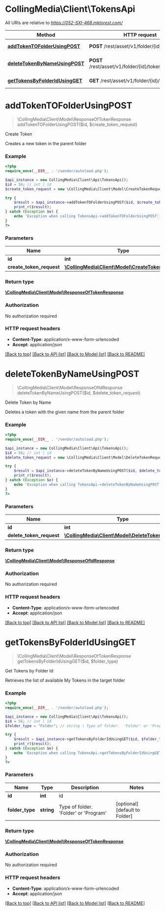 # CollingMedia\Client\TokensApi

All URIs are relative to *https://052-SXI-468.mktorest.com/*

Method | HTTP request | Description
------------- | ------------- | -------------
[**addTokenTOFolderUsingPOST**](TokensApi.md#addTokenTOFolderUsingPOST) | **POST** /rest/asset/v1/folder/{id}/tokens.json | Create Token
[**deleteTokenByNameUsingPOST**](TokensApi.md#deleteTokenByNameUsingPOST) | **POST** /rest/asset/v1/folder/{id}/tokens/delete.json | Delete Token by Name
[**getTokensByFolderIdUsingGET**](TokensApi.md#getTokensByFolderIdUsingGET) | **GET** /rest/asset/v1/folder/{id}/tokens.json | Get Tokens by Folder Id


# **addTokenTOFolderUsingPOST**
> \CollingMedia\Client\Model\ResponseOfTokenResponse addTokenTOFolderUsingPOST($id, $create_token_request)

Create Token

Creates a new token in the parent folder

### Example
```php
<?php
require_once(__DIR__ . '/vendor/autoload.php');

$api_instance = new CollingMedia\Client\Api\TokensApi();
$id = 56; // int | id
$create_token_request = new \CollingMedia\Client\Model\CreateTokenRequest(); // \CollingMedia\Client\Model\CreateTokenRequest | createTokenRequest

try {
    $result = $api_instance->addTokenTOFolderUsingPOST($id, $create_token_request);
    print_r($result);
} catch (Exception $e) {
    echo 'Exception when calling TokensApi->addTokenTOFolderUsingPOST: ', $e->getMessage(), PHP_EOL;
}
?>
```

### Parameters

Name | Type | Description  | Notes
------------- | ------------- | ------------- | -------------
 **id** | **int**| id |
 **create_token_request** | [**\CollingMedia\Client\Model\CreateTokenRequest**](../Model/\CollingMedia\Client\Model\CreateTokenRequest.md)| createTokenRequest |

### Return type

[**\CollingMedia\Client\Model\ResponseOfTokenResponse**](../Model/ResponseOfTokenResponse.md)

### Authorization

No authorization required

### HTTP request headers

 - **Content-Type**: application/x-www-form-urlencoded
 - **Accept**: application/json

[[Back to top]](#) [[Back to API list]](../../README.md#documentation-for-api-endpoints) [[Back to Model list]](../../README.md#documentation-for-models) [[Back to README]](../../README.md)

# **deleteTokenByNameUsingPOST**
> \CollingMedia\Client\Model\ResponseOfIdResponse deleteTokenByNameUsingPOST($id, $delete_token_request)

Delete Token by Name

Deletes a token with the given name from the parent folder

### Example
```php
<?php
require_once(__DIR__ . '/vendor/autoload.php');

$api_instance = new CollingMedia\Client\Api\TokensApi();
$id = 56; // int | id
$delete_token_request = new \CollingMedia\Client\Model\DeleteTokenRequest(); // \CollingMedia\Client\Model\DeleteTokenRequest | deleteTokenRequest

try {
    $result = $api_instance->deleteTokenByNameUsingPOST($id, $delete_token_request);
    print_r($result);
} catch (Exception $e) {
    echo 'Exception when calling TokensApi->deleteTokenByNameUsingPOST: ', $e->getMessage(), PHP_EOL;
}
?>
```

### Parameters

Name | Type | Description  | Notes
------------- | ------------- | ------------- | -------------
 **id** | **int**| id |
 **delete_token_request** | [**\CollingMedia\Client\Model\DeleteTokenRequest**](../Model/\CollingMedia\Client\Model\DeleteTokenRequest.md)| deleteTokenRequest |

### Return type

[**\CollingMedia\Client\Model\ResponseOfIdResponse**](../Model/ResponseOfIdResponse.md)

### Authorization

No authorization required

### HTTP request headers

 - **Content-Type**: application/x-www-form-urlencoded
 - **Accept**: application/json

[[Back to top]](#) [[Back to API list]](../../README.md#documentation-for-api-endpoints) [[Back to Model list]](../../README.md#documentation-for-models) [[Back to README]](../../README.md)

# **getTokensByFolderIdUsingGET**
> \CollingMedia\Client\Model\ResponseOfTokenResponse getTokensByFolderIdUsingGET($id, $folder_type)

Get Tokens by Folder Id

Retrieves the list of available My Tokens in the target folder

### Example
```php
<?php
require_once(__DIR__ . '/vendor/autoload.php');

$api_instance = new CollingMedia\Client\Api\TokensApi();
$id = 56; // int | id
$folder_type = "Folder"; // string | Type of folder.  'Folder' or 'Program'

try {
    $result = $api_instance->getTokensByFolderIdUsingGET($id, $folder_type);
    print_r($result);
} catch (Exception $e) {
    echo 'Exception when calling TokensApi->getTokensByFolderIdUsingGET: ', $e->getMessage(), PHP_EOL;
}
?>
```

### Parameters

Name | Type | Description  | Notes
------------- | ------------- | ------------- | -------------
 **id** | **int**| id |
 **folder_type** | **string**| Type of folder.  &#39;Folder&#39; or &#39;Program&#39; | [optional] [default to Folder]

### Return type

[**\CollingMedia\Client\Model\ResponseOfTokenResponse**](../Model/ResponseOfTokenResponse.md)

### Authorization

No authorization required

### HTTP request headers

 - **Content-Type**: application/x-www-form-urlencoded
 - **Accept**: application/json

[[Back to top]](#) [[Back to API list]](../../README.md#documentation-for-api-endpoints) [[Back to Model list]](../../README.md#documentation-for-models) [[Back to README]](../../README.md)

